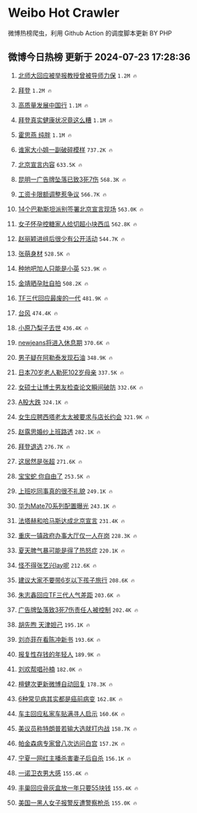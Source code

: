 # Weibo Hot Crawler 



微博热榜爬虫，利用 Github Action 的调度脚本更新 BY PHP 


## 微博今日热榜 更新于 2024-07-23 17:28:36 
1. [北师大回应被举报教授曾被导师力保](https://s.weibo.com/weibo?q=%23%E5%8C%97%E5%B8%88%E5%A4%A7%E5%9B%9E%E5%BA%94%E8%A2%AB%E4%B8%BE%E6%8A%A5%E6%95%99%E6%8E%88%E6%9B%BE%E8%A2%AB%E5%AF%BC%E5%B8%88%E5%8A%9B%E4%BF%9D%23&t=31&band_rank=1&Refer=top) `1.2M 🔥` 

1. [拜登](https://s.weibo.com/weibo?q=%E6%8B%9C%E7%99%BB&t=31&band_rank=2&Refer=top) `1.2M 🔥` 

1. [高质量发展中国行](https://s.weibo.com/weibo?q=%23%E9%AB%98%E8%B4%A8%E9%87%8F%E5%8F%91%E5%B1%95%E4%B8%AD%E5%9B%BD%E8%A1%8C%23&t=31&band_rank=3&Refer=top) `1.1M 🔥` 

1. [拜登真实健康状况竟这么糟](https://s.weibo.com/weibo?q=%23%E6%8B%9C%E7%99%BB%E7%9C%9F%E5%AE%9E%E5%81%A5%E5%BA%B7%E7%8A%B6%E5%86%B5%E7%AB%9F%E8%BF%99%E4%B9%88%E7%B3%9F%23&t=31&band_rank=4&Refer=top) `1.1M 🔥` 

1. [霍思燕 纯胖](https://s.weibo.com/weibo?q=%E9%9C%8D%E6%80%9D%E7%87%95%20%E7%BA%AF%E8%83%96&t=31&band_rank=5&Refer=top) `1.1M 🔥` 

1. [谁家大小姐一副破碎模样](https://s.weibo.com/weibo?q=%23%E8%B0%81%E5%AE%B6%E5%A4%A7%E5%B0%8F%E5%A7%90%E4%B8%80%E5%89%AF%E7%A0%B4%E7%A2%8E%E6%A8%A1%E6%A0%B7%23&t=31&band_rank=6&Refer=top) `737.2K 🔥` 

1. [北京宣言内容](https://s.weibo.com/weibo?q=%23%E5%8C%97%E4%BA%AC%E5%AE%A3%E8%A8%80%E5%86%85%E5%AE%B9%23&t=31&band_rank=7&Refer=top) `633.5K 🔥` 

1. [昆明一广告牌坠落已致3死7伤](https://s.weibo.com/weibo?q=%23%E6%98%86%E6%98%8E%E4%B8%80%E5%B9%BF%E5%91%8A%E7%89%8C%E5%9D%A0%E8%90%BD%E5%B7%B2%E8%87%B43%E6%AD%BB7%E4%BC%A4%23&t=31&band_rank=8&Refer=top) `568.3K 🔥` 

1. [工资卡限额调整惹争议](https://s.weibo.com/weibo?q=%23%E5%B7%A5%E8%B5%84%E5%8D%A1%E9%99%90%E9%A2%9D%E8%B0%83%E6%95%B4%E6%83%B9%E4%BA%89%E8%AE%AE%23&t=31&band_rank=9&Refer=top) `566.7K 🔥` 

1. [14个巴勒斯坦派别签署北京宣言现场](https://s.weibo.com/weibo?q=%2314%E4%B8%AA%E5%B7%B4%E5%8B%92%E6%96%AF%E5%9D%A6%E6%B4%BE%E5%88%AB%E7%AD%BE%E7%BD%B2%E5%8C%97%E4%BA%AC%E5%AE%A3%E8%A8%80%E7%8E%B0%E5%9C%BA%23&t=31&band_rank=10&Refer=top) `563.0K 🔥` 

1. [女子怀孕控糖家人给切超小块西瓜](https://s.weibo.com/weibo?q=%23%E5%A5%B3%E5%AD%90%E6%80%80%E5%AD%95%E6%8E%A7%E7%B3%96%E5%AE%B6%E4%BA%BA%E7%BB%99%E5%88%87%E8%B6%85%E5%B0%8F%E5%9D%97%E8%A5%BF%E7%93%9C%23&t=31&band_rank=11&Refer=top) `562.8K 🔥` 

1. [赵丽颖进组后很少有公开活动](https://s.weibo.com/weibo?q=%23%E8%B5%B5%E4%B8%BD%E9%A2%96%E8%BF%9B%E7%BB%84%E5%90%8E%E5%BE%88%E5%B0%91%E6%9C%89%E5%85%AC%E5%BC%80%E6%B4%BB%E5%8A%A8%23&t=31&band_rank=12&Refer=top) `544.7K 🔥` 

1. [张萌身材](https://s.weibo.com/weibo?q=%23%E5%BC%A0%E8%90%8C%E8%BA%AB%E6%9D%90%23&t=31&band_rank=13&Refer=top) `528.5K 🔥` 

1. [种地吧加人只能是小英](https://s.weibo.com/weibo?q=%23%E7%A7%8D%E5%9C%B0%E5%90%A7%E5%8A%A0%E4%BA%BA%E5%8F%AA%E8%83%BD%E6%98%AF%E5%B0%8F%E8%8B%B1%23&t=31&band_rank=14&Refer=top) `523.9K 🔥` 

1. [金靖晒孕肚自拍](https://s.weibo.com/weibo?q=%23%E9%87%91%E9%9D%96%E6%99%92%E5%AD%95%E8%82%9A%E8%87%AA%E6%8B%8D%23&t=31&band_rank=15&Refer=top) `508.2K 🔥` 

1. [TF三代回应最废的一代](https://s.weibo.com/weibo?q=%23TF%E4%B8%89%E4%BB%A3%E5%9B%9E%E5%BA%94%E6%9C%80%E5%BA%9F%E7%9A%84%E4%B8%80%E4%BB%A3%23&t=31&band_rank=16&Refer=top) `481.9K 🔥` 

1. [台风](https://s.weibo.com/weibo?q=%E5%8F%B0%E9%A3%8E&t=31&band_rank=17&Refer=top) `474.4K 🔥` 

1. [小原乃梨子去世](https://s.weibo.com/weibo?q=%23%E5%B0%8F%E5%8E%9F%E4%B9%83%E6%A2%A8%E5%AD%90%E5%8E%BB%E4%B8%96%23&t=31&band_rank=18&Refer=top) `436.4K 🔥` 

1. [newjeans将进入休息期](https://s.weibo.com/weibo?q=%23newjeans%E5%B0%86%E8%BF%9B%E5%85%A5%E4%BC%91%E6%81%AF%E6%9C%9F%23&t=31&band_rank=19&Refer=top) `370.6K 🔥` 

1. [男子疑在阿勒泰发现石油](https://s.weibo.com/weibo?q=%23%E7%94%B7%E5%AD%90%E7%96%91%E5%9C%A8%E9%98%BF%E5%8B%92%E6%B3%B0%E5%8F%91%E7%8E%B0%E7%9F%B3%E6%B2%B9%23&t=31&band_rank=20&Refer=top) `348.9K 🔥` 

1. [日本70岁老人勒死102岁母亲](https://s.weibo.com/weibo?q=%23%E6%97%A5%E6%9C%AC70%E5%B2%81%E8%80%81%E4%BA%BA%E5%8B%92%E6%AD%BB102%E5%B2%81%E6%AF%8D%E4%BA%B2%23&t=31&band_rank=21&Refer=top) `337.5K 🔥` 

1. [女硕士让博士男友检查论文瞬间破防](https://s.weibo.com/weibo?q=%23%E5%A5%B3%E7%A1%95%E5%A3%AB%E8%AE%A9%E5%8D%9A%E5%A3%AB%E7%94%B7%E5%8F%8B%E6%A3%80%E6%9F%A5%E8%AE%BA%E6%96%87%E7%9E%AC%E9%97%B4%E7%A0%B4%E9%98%B2%23&t=31&band_rank=22&Refer=top) `332.6K 🔥` 

1. [A股大跌](https://s.weibo.com/weibo?q=%23A%E8%82%A1%E5%A4%A7%E8%B7%8C%23&t=31&band_rank=23&Refer=top) `324.1K 🔥` 

1. [女生应聘西塔老太太被要求与店长约会](https://s.weibo.com/weibo?q=%23%E5%A5%B3%E7%94%9F%E5%BA%94%E8%81%98%E8%A5%BF%E5%A1%94%E8%80%81%E5%A4%AA%E5%A4%AA%E8%A2%AB%E8%A6%81%E6%B1%82%E4%B8%8E%E5%BA%97%E9%95%BF%E7%BA%A6%E4%BC%9A%23&t=31&band_rank=24&Refer=top) `321.9K 🔥` 

1. [赵露思婚纱上班路透](https://s.weibo.com/weibo?q=%23%E8%B5%B5%E9%9C%B2%E6%80%9D%E5%A9%9A%E7%BA%B1%E4%B8%8A%E7%8F%AD%E8%B7%AF%E9%80%8F%23&t=31&band_rank=25&Refer=top) `282.1K 🔥` 

1. [拜登退选](https://s.weibo.com/weibo?q=%23%E6%8B%9C%E7%99%BB%E9%80%80%E9%80%89%23&t=31&band_rank=26&Refer=top) `276.7K 🔥` 

1. [这居然是张超](https://s.weibo.com/weibo?q=%23%E8%BF%99%E5%B1%85%E7%84%B6%E6%98%AF%E5%BC%A0%E8%B6%85%23&t=31&band_rank=27&Refer=top) `271.6K 🔥` 

1. [宝宝蛇 你自由了](https://s.weibo.com/weibo?q=%E5%AE%9D%E5%AE%9D%E8%9B%87%20%E4%BD%A0%E8%87%AA%E7%94%B1%E4%BA%86&t=31&band_rank=28&Refer=top) `253.5K 🔥` 

1. [上班吃同事真的很不礼貌](https://s.weibo.com/weibo?q=%23%E4%B8%8A%E7%8F%AD%E5%90%83%E5%90%8C%E4%BA%8B%E7%9C%9F%E7%9A%84%E5%BE%88%E4%B8%8D%E7%A4%BC%E8%B2%8C%23&t=31&band_rank=29&Refer=top) `249.1K 🔥` 

1. [华为Mate70系列配置曝光](https://s.weibo.com/weibo?q=%23%E5%8D%8E%E4%B8%BAMate70%E7%B3%BB%E5%88%97%E9%85%8D%E7%BD%AE%E6%9B%9D%E5%85%89%23&t=31&band_rank=30&Refer=top) `243.1K 🔥` 

1. [法塔赫和哈马斯达成北京宣言](https://s.weibo.com/weibo?q=%23%E6%B3%95%E5%A1%94%E8%B5%AB%E5%92%8C%E5%93%88%E9%A9%AC%E6%96%AF%E8%BE%BE%E6%88%90%E5%8C%97%E4%BA%AC%E5%AE%A3%E8%A8%80%23&t=31&band_rank=31&Refer=top) `231.4K 🔥` 

1. [重庆一镇政府办事大厅仅一人在岗](https://s.weibo.com/weibo?q=%23%E9%87%8D%E5%BA%86%E4%B8%80%E9%95%87%E6%94%BF%E5%BA%9C%E5%8A%9E%E4%BA%8B%E5%A4%A7%E5%8E%85%E4%BB%85%E4%B8%80%E4%BA%BA%E5%9C%A8%E5%B2%97%23&t=31&band_rank=32&Refer=top) `228.3K 🔥` 

1. [夏天脾气暴可能是得了热怒症](https://s.weibo.com/weibo?q=%23%E5%A4%8F%E5%A4%A9%E8%84%BE%E6%B0%94%E6%9A%B4%E5%8F%AF%E8%83%BD%E6%98%AF%E5%BE%97%E4%BA%86%E7%83%AD%E6%80%92%E7%97%87%23&t=31&band_rank=33&Refer=top) `220.1K 🔥` 

1. [怪不得张艺兴lay呢](https://s.weibo.com/weibo?q=%E6%80%AA%E4%B8%8D%E5%BE%97%E5%BC%A0%E8%89%BA%E5%85%B4lay%E5%91%A2&t=31&band_rank=34&Refer=top) `212.6K 🔥` 

1. [建议大家不要带6岁以下孩子旅行](https://s.weibo.com/weibo?q=%23%E5%BB%BA%E8%AE%AE%E5%A4%A7%E5%AE%B6%E4%B8%8D%E8%A6%81%E5%B8%A66%E5%B2%81%E4%BB%A5%E4%B8%8B%E5%AD%A9%E5%AD%90%E6%97%85%E8%A1%8C%23&t=31&band_rank=35&Refer=top) `208.6K 🔥` 

1. [朱志鑫回应TF三代人气差距](https://s.weibo.com/weibo?q=%23%E6%9C%B1%E5%BF%97%E9%91%AB%E5%9B%9E%E5%BA%94TF%E4%B8%89%E4%BB%A3%E4%BA%BA%E6%B0%94%E5%B7%AE%E8%B7%9D%23&t=31&band_rank=36&Refer=top) `203.6K 🔥` 

1. [广告牌坠落致3死7伤责任人被控制](https://s.weibo.com/weibo?q=%23%E5%B9%BF%E5%91%8A%E7%89%8C%E5%9D%A0%E8%90%BD%E8%87%B43%E6%AD%BB7%E4%BC%A4%E8%B4%A3%E4%BB%BB%E4%BA%BA%E8%A2%AB%E6%8E%A7%E5%88%B6%23&t=31&band_rank=37&Refer=top) `202.4K 🔥` 

1. [胡先煦 天津妲己](https://s.weibo.com/weibo?q=%E8%83%A1%E5%85%88%E7%85%A6%20%E5%A4%A9%E6%B4%A5%E5%A6%B2%E5%B7%B1&t=31&band_rank=38&Refer=top) `195.1K 🔥` 

1. [刘亦菲在看陈冲新书](https://s.weibo.com/weibo?q=%23%E5%88%98%E4%BA%A6%E8%8F%B2%E5%9C%A8%E7%9C%8B%E9%99%88%E5%86%B2%E6%96%B0%E4%B9%A6%23&t=31&band_rank=39&Refer=top) `193.6K 🔥` 

1. [报复性存钱的年轻人](https://s.weibo.com/weibo?q=%23%E6%8A%A5%E5%A4%8D%E6%80%A7%E5%AD%98%E9%92%B1%E7%9A%84%E5%B9%B4%E8%BD%BB%E4%BA%BA%23&t=31&band_rank=40&Refer=top) `189.9K 🔥` 

1. [刘欢帮唱孙楠](https://s.weibo.com/weibo?q=%23%E5%88%98%E6%AC%A2%E5%B8%AE%E5%94%B1%E5%AD%99%E6%A5%A0%23&t=31&band_rank=41&Refer=top) `182.0K 🔥` 

1. [檀健次更新微博自动回复](https://s.weibo.com/weibo?q=%23%E6%AA%80%E5%81%A5%E6%AC%A1%E6%9B%B4%E6%96%B0%E5%BE%AE%E5%8D%9A%E8%87%AA%E5%8A%A8%E5%9B%9E%E5%A4%8D%23&t=31&band_rank=42&Refer=top) `178.3K 🔥` 

1. [6种常见病其实都是癌前病变](https://s.weibo.com/weibo?q=%236%E7%A7%8D%E5%B8%B8%E8%A7%81%E7%97%85%E5%85%B6%E5%AE%9E%E9%83%BD%E6%98%AF%E7%99%8C%E5%89%8D%E7%97%85%E5%8F%98%23&t=31&band_rank=43&Refer=top) `162.8K 🔥` 

1. [车主回应私家车贴满寻人启示](https://s.weibo.com/weibo?q=%23%E8%BD%A6%E4%B8%BB%E5%9B%9E%E5%BA%94%E7%A7%81%E5%AE%B6%E8%BD%A6%E8%B4%B4%E6%BB%A1%E5%AF%BB%E4%BA%BA%E5%90%AF%E7%A4%BA%23&t=31&band_rank=44&Refer=top) `160.6K 🔥` 

1. [美议员称特朗普若输大选就打内战](https://s.weibo.com/weibo?q=%23%E7%BE%8E%E8%AE%AE%E5%91%98%E7%A7%B0%E7%89%B9%E6%9C%97%E6%99%AE%E8%8B%A5%E8%BE%93%E5%A4%A7%E9%80%89%E5%B0%B1%E6%89%93%E5%86%85%E6%88%98%23&t=31&band_rank=45&Refer=top) `158.7K 🔥` 

1. [帕金森病专家曾八次访问白宫](https://s.weibo.com/weibo?q=%23%E5%B8%95%E9%87%91%E6%A3%AE%E7%97%85%E4%B8%93%E5%AE%B6%E6%9B%BE%E5%85%AB%E6%AC%A1%E8%AE%BF%E9%97%AE%E7%99%BD%E5%AE%AB%23&t=31&band_rank=46&Refer=top) `157.2K 🔥` 

1. [宁夏一网红主播杀害妻子后自杀](https://s.weibo.com/weibo?q=%23%E5%AE%81%E5%A4%8F%E4%B8%80%E7%BD%91%E7%BA%A2%E4%B8%BB%E6%92%AD%E6%9D%80%E5%AE%B3%E5%A6%BB%E5%AD%90%E5%90%8E%E8%87%AA%E6%9D%80%23&t=31&band_rank=47&Refer=top) `156.1K 🔥` 

1. [一诺卫衣男大感](https://s.weibo.com/weibo?q=%23%E4%B8%80%E8%AF%BA%E5%8D%AB%E8%A1%A3%E7%94%B7%E5%A4%A7%E6%84%9F%23&t=31&band_rank=48&Refer=top) `155.4K 🔥` 

1. [丰巢回应骨灰盒放一年只要55块钱](https://s.weibo.com/weibo?q=%23%E4%B8%B0%E5%B7%A2%E5%9B%9E%E5%BA%94%E9%AA%A8%E7%81%B0%E7%9B%92%E6%94%BE%E4%B8%80%E5%B9%B4%E5%8F%AA%E8%A6%8155%E5%9D%97%E9%92%B1%23&t=31&band_rank=49&Refer=top) `155.4K 🔥` 

1. [美国一黑人女子报警反遭警察枪杀](https://s.weibo.com/weibo?q=%23%E7%BE%8E%E5%9B%BD%E4%B8%80%E9%BB%91%E4%BA%BA%E5%A5%B3%E5%AD%90%E6%8A%A5%E8%AD%A6%E5%8F%8D%E9%81%AD%E8%AD%A6%E5%AF%9F%E6%9E%AA%E6%9D%80%23&t=31&band_rank=50&Refer=top) `155.0K 🔥` 

